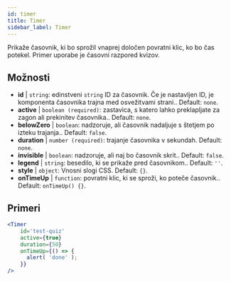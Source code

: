 ```yaml
---
id: timer 
title: Timer
sidebar_label: Timer
---
```


Prikaže časovnik, ki bo sprožil vnaprej določen povratni klic, ko bo čas potekel. Primer uporabe je časovni razpored kvizov.

## Možnosti

* __id__ | `string`: edinstveni `string` ID za časovnik. Če je nastavljen ID, je komponenta časovnika trajna med osvežitvami strani.. Default: `none`.
* __active__ | `boolean (required)`: zastavica, s katero lahko preklapljate za zagon ali prekinitev časovnika.. Default: `none`.
* __belowZero__ | `boolean`: nadzoruje, ali časovnik nadaljuje s štetjem po izteku trajanja.. Default: `false`.
* __duration__ | `number (required)`: trajanje časovnika v sekundah. Default: `none`.
* __invisible__ | `boolean`: nadzoruje, ali naj bo časovnik skrit.. Default: `false`.
* __legend__ | `string`: besedilo, ki se prikaže pred časovnikom.. Default: `''`.
* __style__ | `object`: Vnosni slogi CSS. Default: `{}`.
* __onTimeUp__ | `function`: povratni klic, ki se sproži, ko poteče časovnik.. Default: `onTimeUp() {}`.


## Primeri

```jsx live
<Timer 
    id='test-quiz'
    active={true} 
    duration={50} 
    onTimeUp={() => {
      alert( 'done' );
    }}
/>
```

